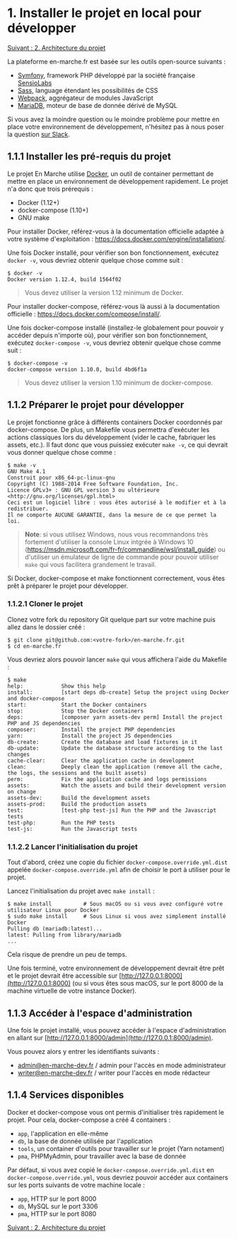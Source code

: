 # 1. Installer le projet en local pour développer

[Suivant : 2. Architecture du projet](2-Architecture-du-projet.md)

La plateforme en-marche.fr est basée sur les outils open-source suivants :

- [Symfony](http://symfony.com/), framework PHP développé par la société française [SensioLabs](https://sensiolabs.com/fr)
- [Sass](http://sass-lang.com/), language étendant les possibilités de CSS
- [Webpack](https://webpack.github.io/docs/), aggrégateur de modules JavaScript
- [MariaDB](https://mariadb.org/), moteur de base de donnée dérivé de MySQL

Si vous avez la moindre question ou le moindre problème pour mettre en place votre environnement de développement,
n'hésitez pas à nous poser la question [sur Slack](https://slack.en-marche.fr).

## 1.1.1 Installer les pré-requis du projet

Le projet En Marche utilise [Docker](https://www.docker.com/), un outil de container permettant de mettre en
place un environnement de développement rapidement. Le projet n'a donc que trois prérequis :

- Docker (1.12+)
- docker-compose (1.10+)
- GNU make

Pour installer Docker, référez-vous à la documentation officielle adaptée à votre système d'exploitation :
https://docs.docker.com/engine/installation/.

Une fois Docker installé, pour vérifier son bon fonctionnement, exécutez `docker -v`, vous devriez obtenir quelque
chose comme suit :

```
$ docker -v
Docker version 1.12.4, build 1564f02
```

> Vous devez utiliser la version 1.12 minimum de Docker.

Pour installer docker-compose, référez-vous là aussi à la documentation officielle :
https://docs.docker.com/compose/install/.

Une fois docker-compose installé (installez-le globalement pour pouvoir y accéder depuis n'importe où),
pour vérifier son bon fonctionnement, exécutez `docker-compose -v`, vous devriez obtenir quelque chose comme suit :

```
$ docker-compose -v
docker-compose version 1.10.0, build 4bd6f1a
```

> Vous devez utiliser la version 1.10 minimum de docker-compose.

## 1.1.2 Préparer le projet pour développer

Le projet fonctionne grâce à différents containers Docker coordonnés par docker-compose. De plus, un Makefile vous
permettra d'exécuter les actions classiques lors du développement (vider le cache, fabriquer les assets, etc.).
Il faut donc que vous puissiez exécuter `make -v`, ce qui devrait vous donner quelque chose comme :

```
$ make -v
GNU Make 4.1
Construit pour x86_64-pc-linux-gnu
Copyright (C) 1988-2014 Free Software Foundation, Inc.
Licence GPLv3+ : GNU GPL version 3 ou ultérieure <http://gnu.org/licenses/gpl.html>
Ceci est un logiciel libre : vous êtes autorisé à le modifier et à la redistribuer.
Il ne comporte AUCUNE GARANTIE, dans la mesure de ce que permet la loi.
```

> **Note**: si vous utilisez Windows, nous vous recommandons très fortement d'utiliser la console Linux intgrée à
> Windows 10 (https://msdn.microsoft.com/fr-fr/commandline/wsl/install_guide) ou d'utiliser un émulateur de ligne de
> commande pour pouvoir utiliser `make` qui vous facilitera grandement le travail.

Si Docker, docker-compose et make fonctionnent correctement, vous êtes prêt à préparer le projet pour développer.

### 1.1.2.1 Cloner le projet

Clonez votre fork du repository Git quelque part sur votre machine puis allez dans le dossier créé :

```
$ git clone git@github.com:<votre-fork>/en-marche.fr.git
$ cd en-marche.fr
```

Vous devriez alors pouvoir lancer `make` qui vous affichera l'aide du Makefile :

```
$ make
help:            Show this help
install:         [start deps db-create] Setup the project using Docker and docker-compose
start:           Start the Docker containers
stop:            Stop the Docker containers
deps:            [composer yarn assets-dev perm] Install the project PHP and JS dependencies
composer:        Install the project PHP dependencies
yarn:            Install the project JS dependencies
db-create:       Create the database and load fixtures in it
db-update:       Update the database structure according to the last changes
cache-clear:     Clear the application cache in development
clean:           Deeply clean the application (remove all the cache, the logs, the sessions and the built assets)
perm:            Fix the application cache and logs permissions
assets:          Watch the assets and build their development version on change
assets-dev:      Build the development assets
assets-prod:     Build the production assets
test:            [test-php test-js] Run the PHP and the Javascript tests
test-php:        Run the PHP tests
test-js:         Run the Javascript tests
```

### 1.1.2.2 Lancer l'initialisation du projet

Tout d'abord, créez une copie du fichier `docker-compose.override.yml.dist` appelée `docker-compose.override.yml`
afin de choisir le port à utiliser pour le projet.

Lancez l'initialisation du projet avec `make install` :

```
$ make install          # Sous macOS ou si vous avez configuré votre utilisateur Linux pour Docker
$ sudo make install     # Sous Linux si vous avez simplement installé Docker
Pulling db (mariadb:latest)...
latest: Pulling from library/mariadb
...
```

Cela risque de prendre un peu de temps.

Une fois terminé, votre environnement de développement devrait être prêt et le projet devrait être accessible sur
[http://127.0.0.1:8000](http://127.0.0.1:8000) (ou si vous êtes sous macOS, sur le port 8000 de la machine virtuelle de
votre instance Docker).

## 1.1.3 Accéder à l'espace d'administration

Une fois le projet installé, vous pouvez accéder à l'espace d'administration en allant sur
[http://127.0.0.1:8000/admin](http://127.0.0.1:8000/admin).

Vous pouvez alors y entrer les identifiants suivants :
- admin@en-marche-dev.fr / admin pour l'accès en mode administrateur
- writer@en-marche-dev.fr / writer pour l'accès en mode rédacteur

## 1.1.4 Services disponibles

Docker et docker-compose vous ont permis d'initialiser très rapidement le projet. Pour cela, docker-compose a
créé 4 containers :

- `app`, l'application en elle-même
- `db`, la base de donnée utilisée par l'application
- `tools`, un container d'outils pour travailler sur le projet (Yarn notament)
- `pma`, PHPMyAdmin, pour travailler avec la base de donnée

Par défaut, si vous avez copié le `docker-compose.override.yml.dist` en `docker-compose.override.yml`, vous devriez
pouvoir accéder aux containers sur les ports suivants de votre machine locale :

- `app`, HTTP sur le port 8000
- `db`, MySQL sur le port 3306
- `pma`, HTTP sur le port 8080

[Suivant : 2. Architecture du projet](2-Architecture-du-projet.md)
